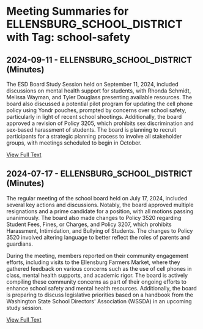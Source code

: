 # Meeting Summaries for ELLENSBURG_SCHOOL_DISTRICT with Tag: school-safety

## 2024-09-11 - ELLENSBURG_SCHOOL_DISTRICT (Minutes)

The ESD Board Study Session held on September 11, 2024, included discussions on mental health support for students, with Rhonda Schmidt, Melissa Wayman, and Tyler Douglass presenting available resources. The board also discussed a potential pilot program for updating the cell phone policy using Yondr pouches, prompted by concerns over school safety, particularly in light of recent school shootings. Additionally, the board approved a revision of Policy 3205, which prohibits sex discrimination and sex-based harassment of students. The board is planning to recruit participants for a strategic planning process to involve all stakeholder groups, with meetings scheduled to begin in October.

[View Full Text](https://raw.githubusercontent.com/VoronoiPerspectives/WashingtonStateSchoolBoardExplorer/refs/heads/main/data/countries/usa/states/wa/counties/kittitas/school_boards/ellensburg_school_district/2024/2024-09-11-minutes.txt)

## 2024-07-17 - ELLENSBURG_SCHOOL_DISTRICT (Minutes)

The regular meeting of the school board held on July 17, 2024, included several key actions and discussions. Notably, the board approved multiple resignations and a prime candidate for a position, with all motions passing unanimously. The board also made changes to Policy 3520 regarding Student Fees, Fines, or Charges, and Policy 3207, which prohibits Harassment, Intimidation, and Bullying of Students. The changes to Policy 3520 involved altering language to better reflect the roles of parents and guardians. 

During the meeting, members reported on their community engagement efforts, including visits to the Ellensburg Farmers Market, where they gathered feedback on various concerns such as the use of cell phones in class, mental health supports, and academic rigor. The board is actively compiling these community concerns as part of their ongoing efforts to enhance school safety and mental health resources. Additionally, the board is preparing to discuss legislative priorities based on a handbook from the Washington State School Directors' Association (WSSDA) in an upcoming study session.

[View Full Text](https://raw.githubusercontent.com/VoronoiPerspectives/WashingtonStateSchoolBoardExplorer/refs/heads/main/data/countries/usa/states/wa/counties/kittitas/school_boards/ellensburg_school_district/2024/2024-07-17-minutes.txt)

